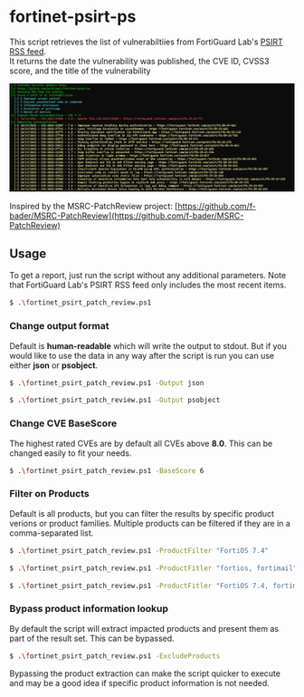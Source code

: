 # fortinet-psirt-ps
This script retrieves the list of vulnerabiltiies from FortiGuard Lab's [PSIRT RSS feed](https://www.fortiguard.com/rss-feeds).     
It returns the date the vulnerability was published, the CVE ID, CVSS3 score, and the title of the vulnerability

![A screenshot of the actual command line output](./preview.png)

Inspired by the MSRC-PatchReview project:
[https://github.com/f-bader/MSRC-PatchReview](https://github.com/f-bader/MSRC-PatchReview)

## Usage

To get a report, just run the script without any additional parameters. Note that FortiGuard Lab's PSIRT RSS feed only includes the most recent items.

```bash
$ .\fortinet_psirt_patch_review.ps1
```

### Change output format

Default is **human-readable** which will write the output to stdout. But if you would like to use the data in any way after the script is run you can use either **json** or **psobject**.

```bash
$ .\fortinet_psirt_patch_review.ps1 -Output json
```

```bash
$ .\fortinet_psirt_patch_review.ps1 -Output psobject
```

### Change CVE BaseScore

The highest rated CVEs are by default all CVEs above **8.0**. This can be changed easily to fit your needs.

```bash
$ .\fortinet_psirt_patch_review.ps1 -BaseScore 6
```

### Filter on Products

Default is all products, but you can filter the results by specific product verions or product families. Multiple products can be filtered if they are in a comma-separated list.

```bash
$ .\fortinet_psirt_patch_review.ps1 -ProductFilter "FortiOS 7.4"
```

```bash
$ .\fortinet_psirt_patch_review.ps1 -ProductFitler "fortios, fortimail"
```

```bash
$ .\fortinet_psirt_patch_review.ps1 -ProductFitler "FortiOS 7.4, fortimail"
```

### Bypass product information lookup

By default the script will extract impacted products and present them as part of the result set. This can be bypassed.

```bash
$ .\fortinet_psirt_patch_review.ps1 -ExcludeProducts
```

Bypassing the product extraction can make the script quicker to execute and may be a good idea if specific product information is not needed.